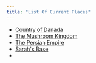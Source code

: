 ```yaml
---
title: "List Of Current Places"
---
```

- [Country of Danada](BNB-Survival/Current%20Places/Danada/Country%20of%20Danada.md)
- [The Mushroom Kingdom](BNB-Survival/Current%20Places/Mushroom%20Kingdom/The%20Mushroom%20Kingdom.md)
- [The Persian Empire](BNB-Survival/Current%20Places/Persian%20Empire/Poor%20Village%20On%20The%20Outskirts%20Of%20The%20Persian%20Empire.md)
- [Sarah's Base](BNB-Survival/Current%20Places/Sarah's%20Base/Sarah's%20Base.md)
- 